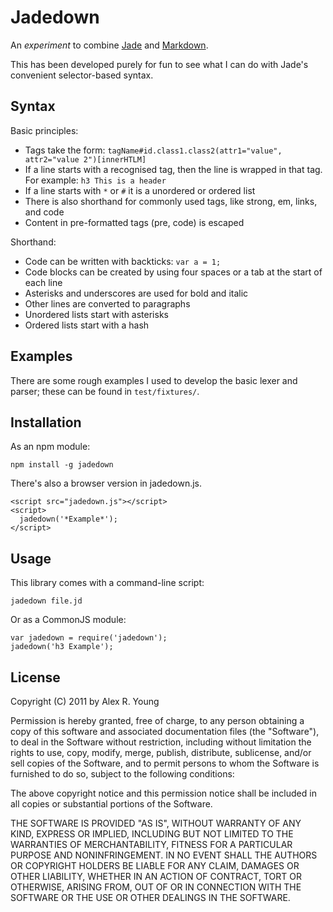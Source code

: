 # Jadedown

An *experiment* to combine [Jade](http://jade-lang.com/) and [Markdown](http://daringfireball.net/projects/markdown/).

This has been developed purely for fun to see what I can do with Jade's convenient selector-based syntax.

## Syntax

Basic principles:

* Tags take the form: `tagName#id.class1.class2(attr1="value", attr2="value 2")[innerHTLM]`
* If a line starts with a recognised tag, then the line is wrapped in that tag.  For example: `h3 This is a header`
* If a line starts with `*` or `#` it is a unordered or ordered list
* There is also shorthand for commonly used tags, like strong, em, links, and code
* Content in pre-formatted tags (pre, code) is escaped

Shorthand:

* Code can be written with backticks: `var a = 1;`
* Code blocks can be created by using four spaces or a tab at the start of each line
* Asterisks and underscores are used for bold and italic
* Other lines are converted to paragraphs
* Unordered lists start with asterisks
* Ordered lists start with a hash

## Examples

There are some rough examples I used to develop the basic lexer and parser; these can be found in `test/fixtures/`.

## Installation

As an npm module:

    npm install -g jadedown

There's also a browser version in jadedown.js.

    <script src="jadedown.js"></script>
    <script>
      jadedown('*Example*');
    </script>

## Usage

This library comes with a command-line script:

    jadedown file.jd
   
Or as a CommonJS module:

    var jadedown = require('jadedown');
    jadedown('h3 Example');

## License

Copyright (C) 2011 by Alex R. Young

Permission is hereby granted, free of charge, to any person obtaining a copy
of this software and associated documentation files (the "Software"), to deal
in the Software without restriction, including without limitation the rights
to use, copy, modify, merge, publish, distribute, sublicense, and/or sell
copies of the Software, and to permit persons to whom the Software is
furnished to do so, subject to the following conditions:

The above copyright notice and this permission notice shall be included in
all copies or substantial portions of the Software.

THE SOFTWARE IS PROVIDED "AS IS", WITHOUT WARRANTY OF ANY KIND, EXPRESS OR
IMPLIED, INCLUDING BUT NOT LIMITED TO THE WARRANTIES OF MERCHANTABILITY,
FITNESS FOR A PARTICULAR PURPOSE AND NONINFRINGEMENT. IN NO EVENT SHALL THE
AUTHORS OR COPYRIGHT HOLDERS BE LIABLE FOR ANY CLAIM, DAMAGES OR OTHER
LIABILITY, WHETHER IN AN ACTION OF CONTRACT, TORT OR OTHERWISE, ARISING FROM,
OUT OF OR IN CONNECTION WITH THE SOFTWARE OR THE USE OR OTHER DEALINGS IN
THE SOFTWARE.

